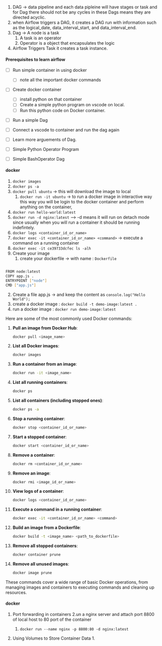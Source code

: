 
1. DAG -> data pipeline and each data pipleine will have stages or task and for Dag there should not be any cycles in these Dags means they are directed acyclic.
2. when Airflow triggers a DAG, it creates a DAG run with information such as the logical_date, data_interval_start, and data_interval_end.
3. Dag -> A node is a task 
	1. A task is an operator 
	2. Operator is a object that encapsulates the logic
4. Airflow Triggers Task it creates a task instance.



#### Prerequisites to learn airflow 
- [ ] Run simple container in using docker 
	- [ ] note all the important docker commands
- [ ] Create docker container 
	- [ ] install python on that container 
	- [ ] Create a simple python program on vscode on local.
	- [ ] Run this python code on Docker container.
- [ ] Run a simple Dag 
- [ ] Connect a vscode to container and run the dag again
- [ ] Learn more arguements of Dag.
- [ ] Simple Python Operator Program 
- [ ] Simple BashOperator Dag 



#### docker 
1. `docker images`
2. `docker ps -a`
3. `docker pull ubuntu` -> this will download the image to local 
	1. `docker run -it ubuntu` -> to run a docker image in interactive way this way you will be login to the docker container and perform anything on the container, 
4. `docker run hello-world:latest`
5. `docker run -d nginx:latest`  --> -d means it will run on detach mode since usually when you will run a container it should be running indefintely.
6. `docker logs <container_id_or_name>` 
7. `docker exec -it <container_id_or_name> <command>` -> execute a command on a running container 
8. `docker exec -it ce39733dcfec ls -alh`  
9. Create your image 
	1. create your dockerfile -> with name : `Dockerfile`

```sh

FROM node:latest
COPY app.js .
ENTRYPOINT ["node"]
CMD ["app.js"]

````

2. Create  a file app.js -> and keep the content as `console.log("Hello World");`
3. create a docker image : `docker build -t demo-image:latest .`
4. run a docker image : `docker run demo-image:latest`


Here are some of the most commonly used Docker commands:

1. **Pull an image from Docker Hub**:
    ```sh
    docker pull <image_name>
    ```

2. **List all Docker images**:
    ```sh
    docker images
    ```

3. **Run a container from an image**:
    ```sh
    docker run -it <image_name>
    ```

4. **List all running containers**:
    ```sh
    docker ps
    ```

5. **List all containers (including stopped ones)**:
    ```sh
    docker ps -a
    ```

6. **Stop a running container**:
    ```sh
    docker stop <container_id_or_name>
    ```

7. **Start a stopped container**:
    ```sh
    docker start <container_id_or_name>
    ```

8. **Remove a container**:
    ```sh
    docker rm <container_id_or_name>
    ```

9. **Remove an image**:
    ```sh
    docker rmi <image_id_or_name>
    ```

10. **View logs of a container**:
    ```sh
    docker logs <container_id_or_name>
    ```

11. **Execute a command in a running container**:
    ```sh
    docker exec -it <container_id_or_name> <command>
    ```

12. **Build an image from a Dockerfile**:
    ```sh
    docker build -t <image_name> <path_to_dockerfile>
    ```

13. **Remove all stopped containers**:
    ```sh
    docker container prune
    ```

14. **Remove all unused images**:
    ```sh
    docker image prune
    ```

These commands cover a wide range of basic Docker operations, from managing images and containers to executing commands and cleaning up resources.



#### docker 

1. Port forwarding in containers 
	2.un a nginx server and attach port 8800 of local host to 80 port of the container 
	1. `docker run --name nginx -p 8800:80 -d nginx:latest`

2. Using Volumes to Store Container Data 
	1. 

